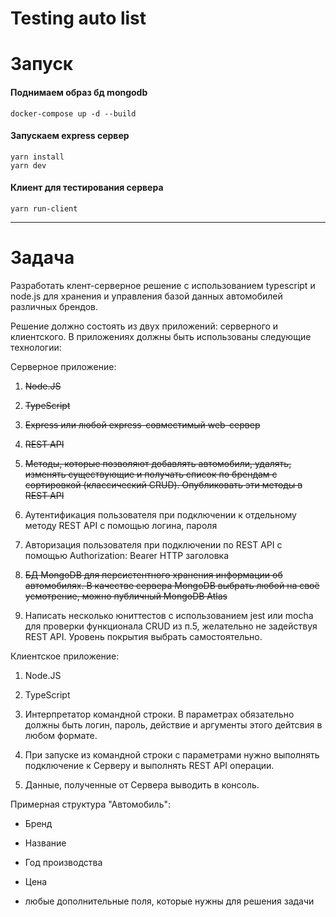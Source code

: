 # Testing auto list

# Запуск

#### Поднимаем образ бд mongodb
```shell
docker-compose up -d --build
```
#### Запускаем express сервер
```shell
yarn install
yarn dev
```
#### Клиент для тестирования сервера
```shell
yarn run-client
```

---

# Задача

Разработать клент-серверное решение с использованием typescript и node.js для хранения и управления базой данных автомобилей различных брендов.

Решение должно состоять из двух приложений: серверного и клиентского. В приложениях должны быть использованы следующие технологии:

Серверное приложение:

1. ~~Node.JS~~

2. ~~TypeScript~~

3. ~~Express или любой express-совместимый web-сервер~~

4. ~~REST API~~

5. ~~Методы, которые позволяют добавлять автомобили, удалять, изменять существующие и получать список по брендам с сортировкой (классический CRUD). Опубликовать эти методы в REST API~~

6. Аутентификация пользователя при подключении к отдельному методу REST API с помощью логина, пароля

7. Авторизация пользователя при подключении по REST API с помощью Authorization: Bearer HTTP заголовка

8. ~~БД MongoDB для персистентного хранения информации об автомобилях. В качестве сервера MongoDB выбрать любой на своё усмотрение, можно публичный MongoDB Atlas~~

9. Написать несколько юниттестов с использованием jest или mocha для проверки функционала CRUD из п.5, желательно не задействуя REST API. Уровень покрытия выбрать самостоятельно.

Клиентское приложение:

1. Node.JS

2. TypeScript

3. Интерпретатор командной строки. В параметрах обязательно должны быть логин, пароль, действие и аргументы этого дейтсвия в любом формате.

4. При запуске из командной строки с параметрами нужно выполнять подключение к Серверу и выполнять REST API операции.

5. Данные, полученные от Сервера выводить в консоль.

Примерная структура "Автомобиль":

- Бренд

- Название

- Год производства

- Цена

- любые дополнительные поля, которые нужны для решения задачи
